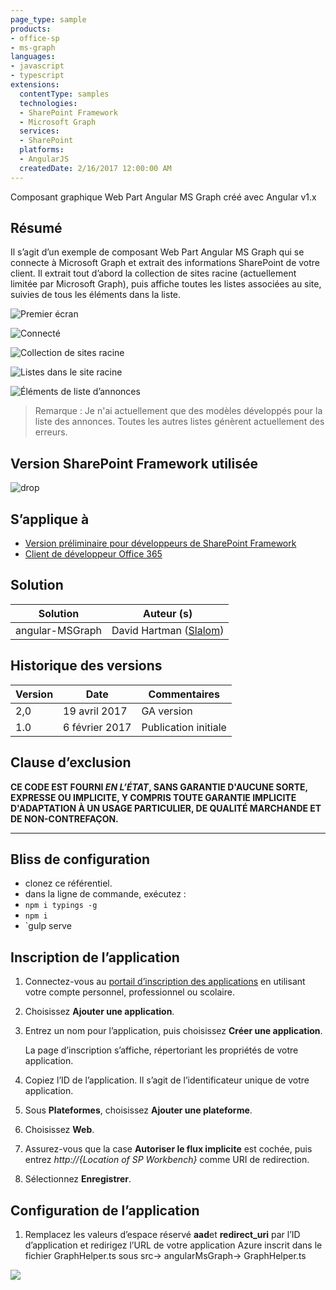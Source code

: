 ```yaml
---
page_type: sample
products:
- office-sp
- ms-graph
languages:
- javascript
- typescript
extensions:
  contentType: samples
  technologies:
  - SharePoint Framework
  - Microsoft Graph
  services:
  - SharePoint
  platforms:
  - AngularJS
  createdDate: 2/16/2017 12:00:00 AM
---
```

Composant graphique Web Part Angular MS Graph créé avec Angular v1.x

## Résumé
Il s’agit d’un exemple de composant Web Part Angular MS Graph qui se connecte à Microsoft Graph et extrait des informations SharePoint de votre client.
Il extrait tout d’abord la collection de sites racine (actuellement limitée par Microsoft Graph),
puis affiche toutes les listes associées au site, suivies de tous les éléments dans la liste.

![Premier écran](./assets/Connect.png)

![Connecté](./assets/Connected.png)

![Collection de sites racine](./assets/Root.png)

![Listes dans le site racine](./assets/Lists.png)

![Éléments de liste d’annonces](./assets/Items.png)


> Remarque : Je n'ai actuellement que des modèles développés pour la liste des annonces. Toutes les autres listes génèrent actuellement des erreurs.

## Version SharePoint Framework utilisée 
![drop](https://img.shields.io/badge/drop-ga-green.svg)

## S’applique à

* [Version préliminaire pour développeurs de SharePoint Framework](https://docs.microsoft.com/sharepoint/dev/spfx/sharepoint-framework-overview)
* [Client de développeur Office 365](https://docs.microsoft.com/sharepoint/dev/spfx/set-up-your-developer-tenant)

## Solution

Solution|Auteur (s)
--------|---------
angular-MSGraph|David Hartman ([Slalom](https://slalom.com))

## Historique des versions

Version|Date|Commentaires
-------|----|--------
2,0 | 19 avril 2017|GA version
1.0|6 février 2017|Publication initiale

## Clause d’exclusion
**CE CODE EST FOURNI *EN L’ÉTAT*, SANS GARANTIE D'AUCUNE SORTE, EXPRESSE OU IMPLICITE, Y COMPRIS TOUTE GARANTIE IMPLICITE D'ADAPTATION À UN USAGE PARTICULIER, DE QUALITÉ MARCHANDE ET DE NON-CONTREFAÇON.**

---

## Bliss de configuration
- clonez ce référentiel.
- dans la ligne de commande, exécutez :
 - `npm i typings -g`
 - `npm i`
 - `gulp serve

## Inscription de l’application

1. Connectez-vous au [portail d’inscription des applications](https://apps.dev.microsoft.com/) en utilisant votre compte personnel, professionnel ou scolaire.

2. Choisissez **Ajouter une application**.

3. Entrez un nom pour l’application, puis choisissez **Créer une application**.

   La page d’inscription s’affiche, répertoriant les propriétés de votre application.

4. Copiez l’ID de l’application. Il s’agit de l’identificateur unique de votre application.

5. Sous **Plateformes**, choisissez **Ajouter une plateforme**.

6. Choisissez **Web**.

7. Assurez-vous que la case **Autoriser le flux implicite** est cochée, puis entrez *http://{Location of SP Workbench}* comme URI de redirection.

8. Sélectionnez **Enregistrer**.

## Configuration de l’application
1. Remplacez les valeurs d’espace réservé **aad**et **redirect_uri** par l’ID d’application et
redirigez l’URL de votre application Azure inscrit dans le fichier GraphHelper.ts sous src-> angularMsGraph-> GraphHelper.ts

<img src="https://telemetry.sharepointpnp.com/sp-dev-fx-webparts/samples/angular-msgraph" /> 
